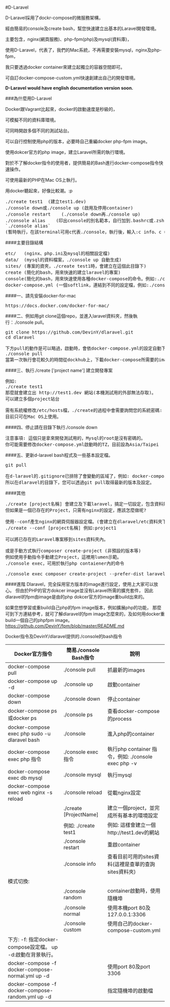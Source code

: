 #D-Laravel

D-Laravel採用了dockr-compose的微服務架構，

經由簡易的console及create bash，幫您快速建立出基本的Laravel開發環境。

主要包含，nginx(網頁服務)、php-fpm(php)及mysql(資料庫)，

使用D-Laravel，代表了，我們的Mac系統，不再需要安裝mysql，nginx及php-fpm，

我只要透過docker container來建立起獨立的容器空間即可。

可自訂docker-compose-custom.yml快速創建出自己的開發環境。

**D-Laravel would have english documentation version soon.**

###為什麼用D-Laravel

Docker跟Vagrant比起來，docker的啟動速度是秒級的，

可模擬不同的資料庫環境。

可同時開啟多個不同的測試站台。

可以自行控制使用php的版本，必要時自己重編docker php-fpm image。

使用dokcer官方的php image，建立Laravel所需的執行環境。

對於不了解docker指令的使用者，提供簡易的Bash進行docker-compose指令快速操作。

可使用最新的PHP在Mac OS上執行。

用docker聽起來，好像比較潮。:p
<pre>
./create test1  (建立test1.dev)
./console down或./console up (啟用及停用container)
./console restart    (./console down再./console up)
./console alias    (印出console的別名範本，自行加到.bashrc或.zshrc)
`./console alias`  
(暫時執行，在該terminal可用c代表./console，執行後，輸入:c info、c up或c down即可。)
</pre>

####主要目錄結構
<pre>
etc/   (nginx、php.ini及mysql的相關設定檔)
data/  (mysql的資料檔案，./console up 自動生成)
sites/ (專案的資夾，./create test1時，會建立在這個此目錄下)
create (簡化的bash，用來快速的建立laravel的專案)
console(簡化的bash，用來快速使用各種docker-compose的命令。例如:./console mysql即可進入mysql)
docker-compose.yml (一個softlink，連結到不同的設定檔，例如:./console custom，即何將連結連到docker-compose-custom.yml)
</pre>

####一、請先安裝docker-for-mac
<pre>
https://docs.docker.com/docker-for-mac/
</pre>

####二、例如用git clone這個repo，並進入laravel資料夾，然後執行：./console pull。
<pre>
git clone https://github.com/DevinY/dlaravel.git
cd dlaravel

下方pull的動作是可以略過，啟動時，會依docker-compose.yml的設定自動下載所需的images。
./console pull
當第一次執行會花較久的時間從dockhub上，下載docker-compose所需要的images.
</pre>

####三、執行./create ['project name'] 建立開發專案
<pre>
例如:
./create test1
那麼就會建立出 http://test1.dev 網站(本機測試用的外部無法存取)。
可以建立多個project站台

需有系統權修改/etc/hosts檔，./create的過程中會需要詢問您的系統密碼:
目前只可在Mac OS上使用。
</pre>


####四、停止請在目錄下執行./console down
<pre>
注意事項: 這個只是拿來開發測試用的，Mysql的root是沒有密碼的。
你可能需要修改docker-compose.yml啟動時的TZ，目前設為Asia/Taipei
</pre>

####五、更新d-laravel bash程式及一些基本設定檔。
<pre>
git pull

在d-laravel的.gitignore已排除了會變動的區域了，例如: docker-compose.yml、docker-compse-custom.yml, sites專案資料夾等。
所以在dlaravel的目錄下，您可以透過git pull取得最新的版本及設定。
</pre>

####其他
<pre>
./create [project名稱] 會建立及下載laravel，搞定一切設定，包含資料庫，
但如果是一個已存在的Project，只需有nginx的設定，應該怎麼做呢?

使用--conf產生nginx的網頁伺服器設定檔。(會建立在dlaravel/etc資料夾下)
./create --conf [project名稱] 例如:project1

可以將已存在的Laravel專案移到sites資料夾內。

或是手動方式執行composer create-project (非預設的版本等)
例如使用手動指令手動建立Project，這裡用lumen示範。
./console exec，可用於執行php contaiener內的命令

./console exec composer create-project --prefer-dist laravel/lumen project1
</pre>

####進階
Dlaravel，完全採用官方版本的image進行設定，使用上大家可以放心。
但由於PHP的官方dokcer image並沒有Laravel所需的擴充套件，
因此dlaravel的fpm由image是由的php dokcer官方的image重build出來的。

如果您想學習或重build自己php的fpm image版本，例如擴展php的功能，
那麼可到下方連結參考，就可了解dlaravel的fpm image怎麼來的，及如何用docker重build一個自己的phpfpm image。
https://github.com/DevinY/fpm/blob/master/README.md

Docker指令及DevinY/dlaravel提供的./console的bash指令

|Docker官方指令   |簡易./console Bash指令| 說明|
|---|---|---|
| docker-compose pull  |./console pull   |抓最新的images   |
| docker-compose up -d  |./console up   |啟動container   |
| docker-compose down  |./console down  |停止container   |
| docker-compose ps或docker ps|./console ps  |查看docker-compose的process   |
| docker-compose exec php sudo -u dlaravel bash   |./console  |進入php的container   |
| docker-compose exec php 指令  |./console exec 指令 |執行php container 指令，例如: ./console exec php -v|
| docker-compose exec db mysql   |./console mysql  |執行mysql   |
| docker-compose exec web nginx -s reload   |./console reload  |從載nginx設定   |
|   |./create [ProjectName]|建立一個project，並完成所有基本的環境設定   |
|   |例如: ./create test1  |例如: 這樣會建立一個http://test1.dev的網站   |
|   |./console restart  |重啟container   |
|   |./console info  |查看目前可用的sites資料(這裡是查單的查詢sites資料夾)   |
|模式切換:|
|   |./console random  |container啟動時，使用隨機埠|
|   |./console normal  |使用本機port 80及127.0.0.1:3306|
|   |./console custom  |使用自己的docker-compose-custom.yml|
|下方: -f: 指定docker-compose設定檔。 up -d:啟動在背景執行。|
|docker-compose -f docker-compose-normal.yml up -d| |使用port 80及port 3306|
|docker-compose -f docker-compose-random.yml up -d| |指定隨機埠的啟動檔|
